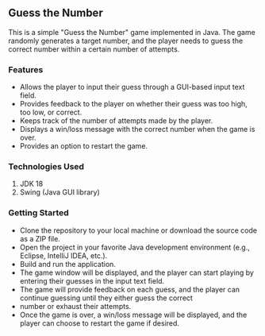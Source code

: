 ## Guess the Number

This is a simple "Guess the Number" game implemented in Java.
The game randomly generates a target number, and the player needs to guess the correct number within a certain number of
attempts.

### Features

* Allows the player to input their guess through a GUI-based input text field.
* Provides feedback to the player on whether their guess was too high, too low, or correct.
* Keeps track of the number of attempts made by the player.
* Displays a win/loss message with the correct number when the game is over.
* Provides an option to restart the game.

### Technologies Used

1. JDK 18
2. Swing (Java GUI library)

### Getting Started

* Clone the repository to your local machine or download the source code as a ZIP file.
* Open the project in your favorite Java development environment (e.g., Eclipse, IntelliJ IDEA, etc.).
* Build and run the application.
* The game window will be displayed, and the player can start playing by entering their guesses in the input text field.
* The game will provide feedback on each guess, and the player can continue guessing until they either guess the correct
* number or exhaust their attempts.
* Once the game is over, a win/loss message will be displayed, and the player can choose to restart the game if desired.